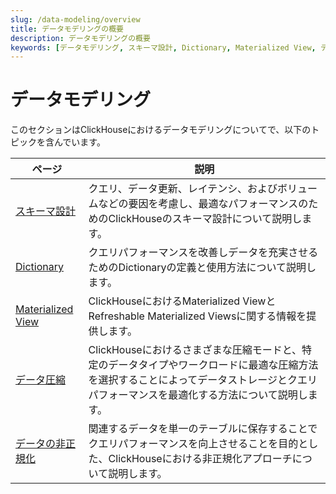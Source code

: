 ```yaml
---
slug: /data-modeling/overview
title: データモデリングの概要
description: データモデリングの概要
keywords: [データモデリング, スキーマ設計, Dictionary, Materialized View, データ圧縮, データの非正規化]
---
```


# データモデリング

このセクションはClickHouseにおけるデータモデリングについてで、以下のトピックを含んでいます。

| ページ                                                                      | 説明                                                                                                                                                                                      |
|---------------------------------------------------------------------------|------------------------------------------------------------------------------------------------------------------------------------------------------------------------------------------|
| [スキーマ設計](/data-modeling/schema-design)                     | クエリ、データ更新、レイテンシ、およびボリュームなどの要因を考慮し、最適なパフォーマンスのためのClickHouseのスキーマ設計について説明します。                                                                  |
| [Dictionary](/dictionary)                                             | クエリパフォーマンスを改善しデータを充実させるためのDictionaryの定義と使用方法について説明します。                                                                                         |
| [Materialized View](/materialized-view)                               | ClickHouseにおけるMaterialized ViewとRefreshable Materialized Viewsに関する情報を提供します。                                                                                               |
| [データ圧縮](/data-compression/compression-in-clickhouse)   | ClickHouseにおけるさまざまな圧縮モードと、特定のデータタイプやワークロードに最適な圧縮方法を選択することによってデータストレージとクエリパフォーマンスを最適化する方法について説明します。                      |
| [データの非正規化](/data-modeling/denormalization)                | 関連するデータを単一のテーブルに保存することでクエリパフォーマンスを向上させることを目的とした、ClickHouseにおける非正規化アプローチについて説明します。                                            |
